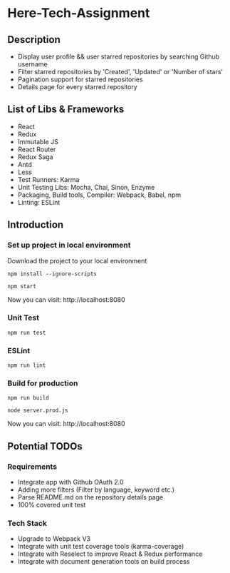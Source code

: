 # Here-Tech-Assignment

## Description
* Display user profile && user starred repositories by searching Github username
* Filter starred repositories by 'Created', 'Updated' or 'Number of stars'
* Pagination support for starred repositories
* Details page for every starred repository

## List of Libs & Frameworks

* React
* Redux
* Immutable JS
* React Router
* Redux Saga
* Antd
* Less
* Test Runners: Karma
* Unit Testing Libs: Mocha, Chai, Sinon, Enzyme
* Packaging, Build tools, Compiler: Webpack, Babel, npm
* Linting: ESLint


## Introduction

### Set up project in local environment

Download the project to your local environment

```shell
npm install --ignore-scripts
```

```shell
npm start
```
Now you can visit: http://localhost:8080

### Unit Test

```shell
npm run test
```

### ESLint

```shell
npm run lint
```

### Build for production

```shell
npm run build
```

```shell
node server.prod.js
```
Now you can visit: http://localhost:8080


## Potential TODOs

### Requirements

* Integrate app with Github OAuth 2.0
* Adding more filters (Filter by language, keyword etc.)
* Parse README.md on the repository details page
* 100% covered unit test

### Tech Stack

* Upgrade to Webpack V3
* Integrate with unit test coverage tools (karma-coverage)
* Integrate with Reselect to improve React & Redux performance
* Integrate with document generation tools on build process
